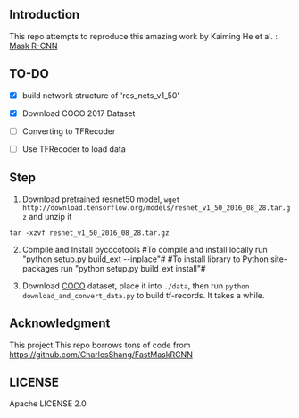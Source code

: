## Introduction
This repo attempts to reproduce this amazing work by Kaiming He et al. :
[Mask R-CNN](https://arxiv.org/abs/1703.06870)

## TO-DO
- [x] build network structure of 'res_nets_v1_50'
- [x] Download COCO 2017 Dataset
- [ ] Converting to TFRecoder
- [ ] Use TFRecoder to load data


## Step
1. Download pretrained resnet50 model, `wget http://download.tensorflow.org/models/resnet_v1_50_2016_08_28.tar.gz` and unzip it
```
tar -xzvf resnet_v1_50_2016_08_28.tar.gz
```
2. Compile and Install pycocotools
#To compile and install locally run "python setup.py build_ext --inplace"#
#To install library to Python site-packages run "python setup.py build_ext install"#

3. Download [COCO](http://mscoco.org/dataset/#download) dataset, place it into `./data`, then run `python download_and_convert_data.py` to build tf-records. It takes a while.
## Acknowledgment
This project This repo borrows tons of code from
https://github.com/CharlesShang/FastMaskRCNN

## LICENSE
Apache LICENSE 2.0
